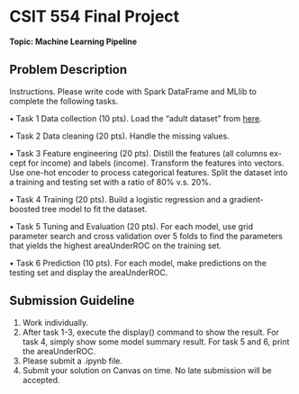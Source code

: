 # CSIT 554 Final Project

**Topic: Machine Learning Pipeline**

## Problem Description

Instructions. Please write code with Spark DataFrame and MLlib to complete
the following tasks.

• Task 1 Data collection (10 pts). Load the “adult dataset” from [here](https://archive.ics.uci.edu/ml/datasets/adult).

• Task 2 Data cleaning (20 pts). Handle the missing values.

• Task 3 Feature engineering (20 pts). Distill the features (all columns ex-
cept for income) and labels (income). Transform the features into vectors.
Use one-hot encoder to process categorical features. Split the dataset into
a training and testing set with a ratio of 80% v.s. 20%.

• Task 4 Training (20 pts). Build a logistic regression and a gradient-boosted
tree model to fit the dataset.

• Task 5 Tuning and Evaluation (20 pts). For each model, use grid parameter search and cross validation over 5 folds to find the parameters that
yields the highest areaUnderROC on the training set.

• Task 6 Prediction (10 pts). For each model, make predictions on the
testing set and display the areaUnderROC.

## Submission Guideline

1. Work individually.
2. After task 1-3, execute the display() command to show the result. For
task 4, simply show some model summary result. For task 5 and 6, print the
areaUnderROC.
3. Please submit a .ipynb file.
4. Submit your solution on Canvas on time. No late submission will be
accepted.